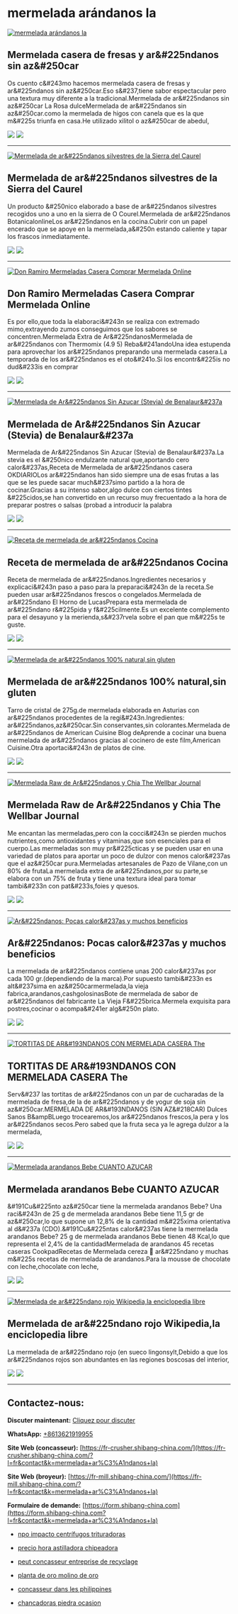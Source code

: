 # mermelada arándanos la

<a href="https://swt.shibang-china.com/?l=fr&img&k=mermelada+ar%C3%A1ndanos+la" target="_blank">![mermelada arándanos la](http://static.shibang-china.com/all-800x300/1139.jpg)</a>

## Mermelada casera de fresas y ar&#225ndanos sin az&#250car
Os cuento c&#243mo hacemos mermelada casera de fresas y ar&#225ndanos sin az&#250car.Eso s&#237,tiene sabor espectacular pero una textura muy diferente a la tradicional.Mermelada de ar&#225ndanos sin az&#250car La Rosa dulceMermelada de ar&#225ndanos sin az&#250car.como la mermelada de higos con canela que es la que m&#225s triunfa en casa.He utilizado xilitol o az&#250car de abedul,


<a href="https://whatsapp.shibangsoft.com/WhatsApp.php" target="_blank" title="WhatsApp">![](http://static.shibang-china.com/icon/whatsapp.png)</a> <a href="https://swt.shibang-china.com/?l=fr&icon&k=mermelada+ar%C3%A1ndanos+la" target="_blank">![](http://static.shibang-china.com/icon/chat-fr.png)</a>

---

<a href="https://swt.shibang-china.com/?l=fr&img&k=mermelada+ar%C3%A1ndanos+la" target="_blank">![Mermelada de ar&#225ndanos silvestres de la Sierra del Caurel](http://static.shibang-china.com/all-800x300/195.jpg)</a>

## Mermelada de ar&#225ndanos silvestres de la Sierra del Caurel
Un producto &#250nico elaborado a base de ar&#225ndanos silvestres recogidos uno a uno en la sierra de O Courel.Mermelada de ar&#225ndanos BotanicalonlineLos ar&#225ndanos en la cocina.Cubrir con un papel encerado que se apoye en la mermelada,a&#250n estando caliente y tapar los frascos inmediatamente.


<a href="https://whatsapp.shibangsoft.com/WhatsApp.php" target="_blank" title="WhatsApp">![](http://static.shibang-china.com/icon/whatsapp.png)</a> <a href="https://swt.shibang-china.com/?l=fr&icon&k=mermelada+ar%C3%A1ndanos+la" target="_blank">![](http://static.shibang-china.com/icon/chat-fr.png)</a>

---

<a href="https://swt.shibang-china.com/?l=fr&img&k=mermelada+ar%C3%A1ndanos+la" target="_blank">![Don Ramiro Mermeladas Casera Comprar Mermelada Online](http://static.shibang-china.com/all-800x300/727.jpg)</a>

## Don Ramiro Mermeladas Casera Comprar Mermelada Online
Es por ello,que toda la elaboraci&#243n se realiza con extremado mimo,extrayendo zumos conseguimos que los sabores se concentren.Mermelada Extra de Ar&#225ndanosMermelada de ar&#225ndanos con Thermomix (4.9 5) Reba&#241andoUna idea estupenda para aprovechar los ar&#225ndanos preparando una mermelada casera.La temporada de los ar&#225ndanos es el oto&#241o.Si los encontr&#225is no dud&#233is en comprar


<a href="https://whatsapp.shibangsoft.com/WhatsApp.php" target="_blank" title="WhatsApp">![](http://static.shibang-china.com/icon/whatsapp.png)</a> <a href="https://swt.shibang-china.com/?l=fr&icon&k=mermelada+ar%C3%A1ndanos+la" target="_blank">![](http://static.shibang-china.com/icon/chat-fr.png)</a>

---

<a href="https://swt.shibang-china.com/?l=fr&img&k=mermelada+ar%C3%A1ndanos+la" target="_blank">![Mermelada de Ar&#225ndanos Sin Azucar (Stevia) de Benalaur&#237a](http://static.shibang-china.com/all-800x300/666.jpg)</a>

## Mermelada de Ar&#225ndanos Sin Azucar (Stevia) de Benalaur&#237a
Mermelada de Ar&#225ndanos Sin Azucar (Stevia) de Benalaur&#237a.La stevia es el &#250nico endulzante natural que,aportando cero calor&#237as,Receta de Mermelada de ar&#225ndanos casera OKDIARIOLos ar&#225ndanos han sido siempre una de esas frutas a las que se les puede sacar much&#237simo partido a la hora de cocinar.Gracias a su intenso sabor,algo dulce con ciertos tintes &#225cidos,se han convertido en un recurso muy frecuentado a la hora de preparar postres o salsas (probad a introducir la palabra


<a href="https://whatsapp.shibangsoft.com/WhatsApp.php" target="_blank" title="WhatsApp">![](http://static.shibang-china.com/icon/whatsapp.png)</a> <a href="https://swt.shibang-china.com/?l=fr&icon&k=mermelada+ar%C3%A1ndanos+la" target="_blank">![](http://static.shibang-china.com/icon/chat-fr.png)</a>

---

<a href="https://swt.shibang-china.com/?l=fr&img&k=mermelada+ar%C3%A1ndanos+la" target="_blank">![Receta de mermelada de ar&#225ndanos Cocina](http://static.shibang-china.com/all-800x300/419.jpg)</a>

## Receta de mermelada de ar&#225ndanos Cocina
Receta de mermelada de ar&#225ndanos.Ingredientes necesarios y explicaci&#243n paso a paso para la preparaci&#243n de la receta.Se pueden usar ar&#225ndanos frescos o congelados.Mermelada de ar&#225ndano El Horno de LucasPrepara esta mermelada de ar&#225ndano r&#225pida y f&#225cilmente.Es un excelente complemento para el desayuno y la merienda,s&#237rvela sobre el pan que m&#225s te guste.


<a href="https://whatsapp.shibangsoft.com/WhatsApp.php" target="_blank" title="WhatsApp">![](http://static.shibang-china.com/icon/whatsapp.png)</a> <a href="https://swt.shibang-china.com/?l=fr&icon&k=mermelada+ar%C3%A1ndanos+la" target="_blank">![](http://static.shibang-china.com/icon/chat-fr.png)</a>

---

<a href="https://swt.shibang-china.com/?l=fr&img&k=mermelada+ar%C3%A1ndanos+la" target="_blank">![Mermelada de ar&#225ndanos 100% natural,sin gluten](http://static.shibang-china.com/all-800x300/645.jpg)</a>

## Mermelada de ar&#225ndanos 100% natural,sin gluten
Tarro de cristal de 275g.de mermelada elaborada en Asturias con ar&#225ndanos procedentes de la regi&#243n.Ingredientes: ar&#225ndanos,az&#250car.Sin conservantes,sin colorantes.Mermelada de ar&#225ndanos de American Cuisine Blog deAprende a cocinar una buena mermelada de ar&#225ndanos gracias al cocinero de este film,American Cuisine.Otra aportaci&#243n de platos de cine.


<a href="https://whatsapp.shibangsoft.com/WhatsApp.php" target="_blank" title="WhatsApp">![](http://static.shibang-china.com/icon/whatsapp.png)</a> <a href="https://swt.shibang-china.com/?l=fr&icon&k=mermelada+ar%C3%A1ndanos+la" target="_blank">![](http://static.shibang-china.com/icon/chat-fr.png)</a>

---

<a href="https://swt.shibang-china.com/?l=fr&img&k=mermelada+ar%C3%A1ndanos+la" target="_blank">![Mermelada Raw de Ar&#225ndanos y Chia The Wellbar Journal](http://static.shibang-china.com/all-800x300/400.jpg)</a>

## Mermelada Raw de Ar&#225ndanos y Chia The Wellbar Journal
Me encantan las mermeladas,pero con la cocci&#243n se pierden muchos nutrientes,como antioxidantes y vitaminas,que son esenciales para el cuerpo.Las mermeladas son muy pr&#225cticas y se pueden usar en una variedad de platos para aportar un poco de dulzor con menos calor&#237as que el az&#250car pura.Mermeladas artesanales de Pazo de Vilane,con un 80% de frutaLa mermelada extra de ar&#225ndanos,por su parte,se elabora con un 75% de fruta y tiene una textura ideal para tomar tambi&#233n con pat&#233s,foies y quesos.


<a href="https://whatsapp.shibangsoft.com/WhatsApp.php" target="_blank" title="WhatsApp">![](http://static.shibang-china.com/icon/whatsapp.png)</a> <a href="https://swt.shibang-china.com/?l=fr&icon&k=mermelada+ar%C3%A1ndanos+la" target="_blank">![](http://static.shibang-china.com/icon/chat-fr.png)</a>

---

<a href="https://swt.shibang-china.com/?l=fr&img&k=mermelada+ar%C3%A1ndanos+la" target="_blank">![Ar&#225ndanos: Pocas calor&#237as y muchos beneficios](http://static.shibang-china.com/all-800x300/925.jpg)</a>

## Ar&#225ndanos: Pocas calor&#237as y muchos beneficios
La mermelada de ar&#225ndanos contiene unas 200 calor&#237as por cada 100 gr.(dependiendo de la marca).Por supuesto tambi&#233n es alt&#237sima en az&#250carmermelada,la vieja fabrica,arandanos,cashgolosinasBote de mermelada de sabor de ar&#225ndanos del fabricante La Vieja F&#225brica.Mermela exquisita para postres,cocinar o acompa&#241er alg&#250n plato.


<a href="https://whatsapp.shibangsoft.com/WhatsApp.php" target="_blank" title="WhatsApp">![](http://static.shibang-china.com/icon/whatsapp.png)</a> <a href="https://swt.shibang-china.com/?l=fr&icon&k=mermelada+ar%C3%A1ndanos+la" target="_blank">![](http://static.shibang-china.com/icon/chat-fr.png)</a>

---

<a href="https://swt.shibang-china.com/?l=fr&img&k=mermelada+ar%C3%A1ndanos+la" target="_blank">![TORTITAS DE AR&#193NDANOS CON MERMELADA CASERA The](http://static.shibang-china.com/all-800x300/222.jpg)</a>

## TORTITAS DE AR&#193NDANOS CON MERMELADA CASERA The
Serv&#237 las tortitas de ar&#225ndanos con un par de cucharadas de la mermelada de fresa,de la de ar&#225ndanos y de yogur de soja sin az&#250car.MERMELADA DE AR&#193NDANOS (SIN AZ&#218CAR) Dulces Sanos B&ampBLuego trocearemos,los ar&#225ndanos frescos,la pera y los ar&#225ndanos secos.Pero sabed que la fruta seca ya le agrega dulzor a la mermelada,


<a href="https://whatsapp.shibangsoft.com/WhatsApp.php" target="_blank" title="WhatsApp">![](http://static.shibang-china.com/icon/whatsapp.png)</a> <a href="https://swt.shibang-china.com/?l=fr&icon&k=mermelada+ar%C3%A1ndanos+la" target="_blank">![](http://static.shibang-china.com/icon/chat-fr.png)</a>

---

<a href="https://swt.shibang-china.com/?l=fr&img&k=mermelada+ar%C3%A1ndanos+la" target="_blank">![Mermelada arandanos Bebe CUANTO AZUCAR](http://static.shibang-china.com/all-800x300/737.jpg)</a>

## Mermelada arandanos Bebe CUANTO AZUCAR
&#191Cu&#225nto az&#250car tiene la mermelada arandanos Bebe? Una raci&#243n de 25 g de mermelada arandanos Bebe tiene 11,5 gr de az&#250car,lo que supone un 12,8% de la cantidad m&#225xima orientativa al d&#237a (CDO).&#191Cu&#225ntas calor&#237as tiene la mermelada arandanos Bebe? 25 g de mermelada arandanos Bebe tienen 48 Kcal,lo que representa el 2,4% de la cantidadMermelada de arandanos 45 recetas caseras CookpadRecetas de Mermelada cereza 🍒 ar&#225ndano y muchas m&#225s recetas de mermelada de arandanos.Para la mousse de chocolate con leche,chocolate con leche,


<a href="https://whatsapp.shibangsoft.com/WhatsApp.php" target="_blank" title="WhatsApp">![](http://static.shibang-china.com/icon/whatsapp.png)</a> <a href="https://swt.shibang-china.com/?l=fr&icon&k=mermelada+ar%C3%A1ndanos+la" target="_blank">![](http://static.shibang-china.com/icon/chat-fr.png)</a>

---

<a href="https://swt.shibang-china.com/?l=fr&img&k=mermelada+ar%C3%A1ndanos+la" target="_blank">![Mermelada de ar&#225ndano rojo Wikipedia,la enciclopedia libre](http://static.shibang-china.com/all-800x300/52.jpg)</a>

## Mermelada de ar&#225ndano rojo Wikipedia,la enciclopedia libre
La mermelada de ar&#225ndano rojo (en sueco lingonsylt,Debido a que los ar&#225ndanos rojos son abundantes en las regiones boscosas del interior,

<a href="https://whatsapp.shibangsoft.com/WhatsApp.php" target="_blank" title="WhatsApp">![](http://static.shibang-china.com/icon/whatsapp.png)</a> <a href="https://swt.shibang-china.com/?l=fr&icon&k=mermelada+ar%C3%A1ndanos+la" target="_blank">![](http://static.shibang-china.com/icon/chat-fr.png)</a>

---
## Contactez-nous:

**Discuter maintenant:** [Cliquez pour discuter](https://swt.shibang-china.com?l=fr&contact&k=mermelada+ar%C3%A1ndanos+la)

**WhatsApp:**  [+8613621919955](https://whatsapp.shibangsoft.com/WhatsApp.php)

**Site Web (concasseur):** [https://fr-crusher.shibang-china.com/](https://fr-crusher.shibang-china.com/?l=fr&contact&k=mermelada+ar%C3%A1ndanos+la)

**Site Web (broyeur):** [https://fr-mill.shibang-china.com/](https://fr-mill.shibang-china.com/?l=fr&contact&k=mermelada+ar%C3%A1ndanos+la)

**Formulaire de demande:** [https://form.shibang-china.com](https://form.shibang-china.com?l=fr&contact&k=mermelada+ar%C3%A1ndanos+la)

* [npo impacto centrífugos trituradoras](../63/npo%20impacto%20centr%C3%ADfugos%20trituradoras.md)

* [precio hora astilladora chipeadora](../63/precio%20hora%20astilladora%20chipeadora.md)

* [peut concasseur entreprise de recyclage](../61/peut%20concasseur%20entreprise%20de%20recyclage.md)

* [planta de oro molino de oro](../63/planta%20de%20oro%20molino%20de%20oro.md)

* [concasseur dans les philippines](../61/concasseur%20dans%20les%20philippines.md)

* [chancadoras piedra ocasion](../64/chancadoras%20piedra%20ocasion.md)